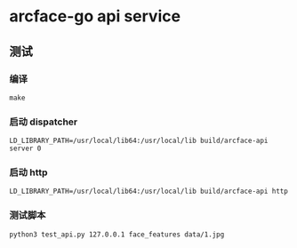 # arcface-go api service



## 测试



### 编译

```
make
```



### 启动 dispatcher

```
LD_LIBRARY_PATH=/usr/local/lib64:/usr/local/lib build/arcface-api server 0
```



### 启动 http

```
LD_LIBRARY_PATH=/usr/local/lib64:/usr/local/lib build/arcface-api http
```



### 测试脚本

```
python3 test_api.py 127.0.0.1 face_features data/1.jpg
```
